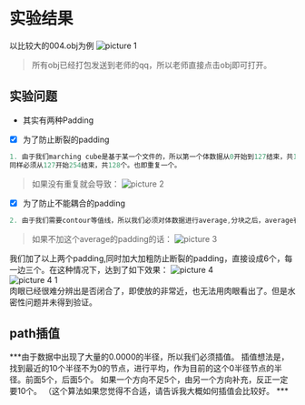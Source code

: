 
# 实验结果
以比较大的004.obj为例
![picture 1](/images/28a776b63101d5c47df5911d9f3fcdd1b7fb1e3d074a23aa47ca7e017f0d47a9.png)  
> 所有obj已经打包发送到老师的qq，所以老师直接点击obj即可打开。

## 实验问题
- 其实有两种Padding

- [x] 为了防止断裂的padding
```C++
1. 由于我们marching cube是基于某一个文件的，所以第一个体数据从0开始到127结束，共128个。那么第二个体数据
同样必须从127开始254结束，共128个。也即重复一个。
```
>如果没有重复就会导致：
![picture 2](/images/0051a00e6191f9d0da89208d21db06c205b32fe9f2a22ad597c807f0ca6f92c9.png)  

- [x] 为了防止不能耦合的padding 
```C++
2. 由于我们需要contour等值线，所以我们必须对体数据进行average,分块之后，average有多少你就必须加多少为average服务的padding。
```
> 如果不加这个average的padding的话：
![picture 3](/images/b52b37679e2c036dc966500cd5b42b57eaba37d2b85756e1c4756ce9823bd79c.png)  


我们加了以上两个padding,同时加大加粗防止断裂的padding，直接设成6个，每一边三个。在这种情况下，达到了如下效果：
![picture 4](/images/4bf39bbe6eebb89967acba85e532b3d67143fa2b8190d2eabea808c380c46be3.png)  
![![picture 4](/images/4bf39bbe6eebb89967acba85e532b3d67143fa2b8190d2eabea808c380c46be3.png)  
 1](/images/91dffc44914a72fcc03d016c36aaaa0a5fa4fc8ec50460b137f56534cfe02616.png)  
肉眼已经很难分辨出是否闭合了，即使放的非常近，也无法用肉眼看出了。但是水密性问题并未得到验证。

## path插值
***由于数据中出现了大量的0.0000的半径，所以我们必须插值。 
插值想法是，找到最近的10个半径不为0的节点，进行平均，作为目前的这个0半径节点的半径。前面5个，后面5个。 
如果一个方向不足5个，由另一个方向补充，反正一定要10个。 （这个算法如果您觉得不合适，请告诉我大概如何插值会比较好。 ***


